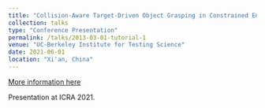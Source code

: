 ```yaml
---
title: "Collision-Aware Target-Driven Object Grasping in Constrained Environments"
collection: talks
type: "Conference Presentation"
permalink: /talks/2013-03-01-tutorial-1
venue: "UC-Berkeley Institute for Testing Science"
date: 2021-06-01
location: "Xi'an, China"
---
```


[More information here](https://www.youtube.com/watch?v=QLTM6UkZ-Dw&t=14s)

Presentation at ICRA 2021.
